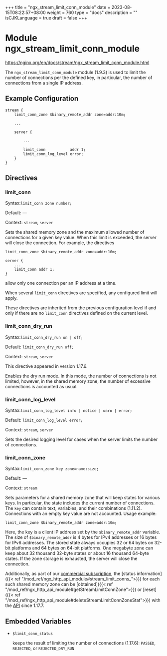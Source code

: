 +++
title = "ngx_stream_limit_conn_module"
date = 2023-08-15T08:22:57+08:00
weight = 760
type = "docs"
description = ""
isCJKLanguage = true
draft = false
+++

# Module ngx_stream_limit_conn_module

https://nginx.org/en/docs/stream/ngx_stream_limit_conn_module.html



The `ngx_stream_limit_conn_module` module (1.9.3) is used to limit the number of connections per the defined key, in particular, the number of connections from a single IP address.



## Example Configuration



```
stream {
    limit_conn_zone $binary_remote_addr zone=addr:10m;

    ...

    server {

        ...

        limit_conn           addr 1;
        limit_conn_log_level error;
    }
}
```





## Directives



### limit_conn

  Syntax:`limit_conn zone number;`

  Default: —

  Context: `stream`, `server`


Sets the shared memory zone and the maximum allowed number of connections for a given key value. When this limit is exceeded, the server will close the connection. For example, the directives

```
limit_conn_zone $binary_remote_addr zone=addr:10m;

server {
    ...
    limit_conn addr 1;
}
```

allow only one connection per an IP address at a time.

When several `limit_conn` directives are specified, any configured limit will apply.

These directives are inherited from the previous configuration level if and only if there are no `limit_conn` directives defined on the current level.



### limit_conn_dry_run

  Syntax:`limit_conn_dry_run on | off;`

  Default: `limit_conn_dry_run off;`

  Context: `stream`, `server`


This directive appeared in version 1.17.6.

Enables the dry run mode. In this mode, the number of connections is not limited, however, in the shared memory zone, the number of excessive connections is accounted as usual.



### limit_conn_log_level

  Syntax:`limit_conn_log_level info | notice | warn | error;`

  Default: `limit_conn_log_level error;`

  Context: `stream`, `server`


Sets the desired logging level for cases when the server limits the number of connections.



### limit_conn_zone

  Syntax:`limit_conn_zone key zone=name:size;`

  Default: —

  Context: `stream`


Sets parameters for a shared memory zone that will keep states for various keys. In particular, the state includes the current number of connections. The `key` can contain text, variables, and their combinations (1.11.2). Connections with an empty key value are not accounted. Usage example:

```
limit_conn_zone $binary_remote_addr zone=addr:10m;
```

Here, the key is a client IP address set by the `$binary_remote_addr` variable. The size of `$binary_remote_addr` is 4 bytes for IPv4 addresses or 16 bytes for IPv6 addresses. The stored state always occupies 32 or 64 bytes on 32-bit platforms and 64 bytes on 64-bit platforms. One megabyte zone can keep about 32 thousand 32-byte states or about 16 thousand 64-byte states. If the zone storage is exhausted, the server will close the connection.



Additionally, as part of our [commercial subscription](http://nginx.com/products/), the [status information]({{< ref "/mod_ref/ngx_http_api_module#stream_limit_conns_">}}) for each such shared memory zone can be [obtained]({{< ref "/mod_ref/ngx_http_api_module#getStreamLimitConnZone">}}) or [reset]({{< ref "/mod_ref/ngx_http_api_module#deleteStreamLimitConnZoneStat">}}) with the [API](https://nginx.org/en/docs/http/ngx_http_api_module.html) since 1.17.7.





## Embedded Variables



- `$limit_conn_status`

  keeps the result of limiting the number of connections (1.17.6): `PASSED`, `REJECTED`, or `REJECTED_DRY_RUN`